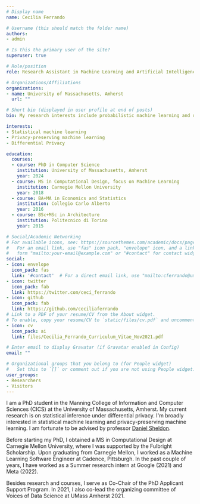 ```yaml
---
# Display name
name: Cecilia Ferrando

# Username (this should match the folder name)
authors:
- admin

# Is this the primary user of the site?
superuser: true

# Role/position
role: Research Assistant in Machine Learning and Artificial Intelligence

# Organizations/Affiliations
organizations:
- name: University of Massachusetts, Amherst
  url: ""

# Short bio (displayed in user profile at end of posts)
bio: My research interests include probabilistic machine learning and differential privacy

interests:
- Statistical machine learning
- Privacy-preserving machine learning
- Differential Privacy

education:
  courses:
  - course: PhD in Computer Science
    institution: University of Massachusetts, Amherst
    year: 2024
  - course: MS in Computational Design, focus on Machine Learning
    institution: Carnegie Mellon University
    year: 2018
  - course: BA+MA in Economics and Statistics
    institution: Collegio Carlo Alberto
    year: 2016
  - course: BSc+MSc in Architecture
    institution: Politecnico di Torino
    year: 2015

# Social/Academic Networking
# For available icons, see: https://sourcethemes.com/academic/docs/page-builder/#icons
#   For an email link, use "fas" icon pack, "envelope" icon, and a link in the
#   form "mailto:your-email@example.com" or "#contact" for contact widget.
social:
- icon: envelope
  icon_pack: fas
  link: '#contact'  # For a direct email link, use "mailto:cferrando@umass.edu".
- icon: twitter
  icon_pack: fab
  link: https://twitter.com/ceci_ferrando
- icon: github
  icon_pack: fab
  link: https://github.com/ceciliaferrando
# Link to a PDF of your resume/CV from the About widget.
# To enable, copy your resume/CV to `static/files/cv.pdf` and uncomment the lines below.
- icon: cv
  icon_pack: ai
  link: files/Cecilia_Ferrando_Curriculum_Vitae_Nov2021.pdf

# Enter email to display Gravatar (if Gravatar enabled in Config)
email: ""

# Organizational groups that you belong to (for People widget)
#   Set this to `[]` or comment out if you are not using People widget.
user_groups:
- Researchers
- Visitors
---
```


I am a PhD student in the Manning College of Information and Computer Sciences (CICS) at the University of Massachusetts, Amherst. My current research is on statistical inference under differential privacy. I'm broadly interested in statistical machine learning and privacy-preserving machine learning. I am fortunate to be advised by professor [Daniel Sheldon](https://people.cs.umass.edu/~sheldon/). 

Before starting my PhD, I obtained a MS in Computational Design at Carnegie Mellon University, where I was supported by the Fulbright Scholarship. Upon graduating from Carnegie Mellon, I worked as a Machine Learning Software Engineer at Cadence, Pittsburgh. In the past couple of years, I have worked as a Summer research intern at Google (2021) and Meta (2022).

Besides research and courses, I serve as Co-Chair of the PhD Applicant Support Program. In 2021, I also co-lead the organizing committee of Voices of Data Science at UMass Amherst 2021. 
